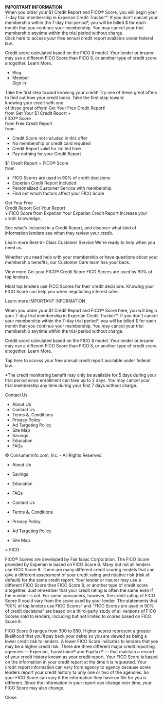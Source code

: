 **IMPORTANT INFORMATION**  
When you order your $1 Credit Report and FICO® Score, you will begin your 7-day trial membership in Experian Credit Tracker℠. If you don't cancel your membership within the 7-day trial period\*, you will be billed $ for each month that you continue your membership. You may cancel your trial membership anytime within the trial period without charge.  
Click here to access your free annual credit report available under federal law.

Credit score calculated based on the FICO 8 model. Your lender or insurer may use a different FICO Score than FICO 8, or another type of credit score altogether. Learn More.

*   Blog
*   Member  
    Sign In

Take the first step toward knowing your credit! Try one of these great offers to find out how your credit looks. Take the first step toward  
knowing your credit with one  
of these great offers! Get Your Free Credit Report!  
from Get Your $1 Credit Report +  
FICO® Score  
from Free Credit Report  
from

*   Credit Score not included in this offer
*   No membership or credit card required
*   Credit Report valid for limited time
*   Pay nothing for your Credit Report

$1 Credit Report + FICO® Score  
from

*   FICO Scores are used in 90% of credit decisions
*   Experian Credit Report Included
*   Personalized Customer Service with membership
*   Find out which factors affect your FICO Score

Get Your Free  
Credit Report Get Your Report  
\+ FICO Score from Experian Your Experian Credit Report Increase your credit knowledge.

See what's included in a Credit Report, and discover what kind of information lenders see when they review your credit.

Learn more Best-in-Class Customer Service We're ready to help when you need us.

Whether you need help with your membership or have questions about your membership benefits, our Customer Care team has your back.

View more Get your FICO® Credit Score FICO Scores are used by 90% of top lenders.

Most top lenders use FICO Scores for their credit decisions. Knowing your FICO Score can help you when negotiating interest rates.

Learn more IMPORTANT INFORMATION

When you order your $1 Credit Report and FICO® Score here, you will begin your 7-day trial membership in Experian Credit Tracker℠. If you don't cancel your membership within the 7-day trial period\*, you will be billed $ for each month that you continue your membership. You may cancel your trial membership anytime within the trial period without charge.

Credit score calculated based on the FICO 8 model. Your lender or insurer may use a different FICO Score than FICO 8, or another type of credit score altogether. Learn More.

Tap here to access your free annual credit report available under federal law.

\*The credit monitoring benefit may only be available for 5 days during your trial period since enrollment can take up to 2 days. You may cancel your trial membership any time during your first 7 days without charge.

Contact Us

*   About Us
*   Contact Us
*   Terms &. Conditions
*   Privacy Policy
*   Ad Targeting Policy
*   Site Map
*   Savings
*   Education
*   FAQs

© Consumerinfo.com, Inc. - All Rights Reserved.

*   About Us
*   Savings
*   Education
*   FAQs
*   Contact Us

*   Terms &. Conditions
*   Privacy Policy
*   Ad Targeting Policy
*   Site Map

× FICO

FICO® Scores are developed by Fair Isaac Corporation. The FICO Score provided by Experian is based on FICO Score 8. Many but not all lenders use FICO Score 8. There are many different credit scoring models that can give a different assessment of your credit rating and relative risk (risk of default) for the same credit report. Your lender or insurer may use a different FICO Score than FICO Score 8, or another type of credit score altogether. Just remember that your credit rating is often the same even if the number is not. For some consumers, however, the credit rating of FICO Score 8 could vary from the score used by your lender. The statements that "90% of top lenders use FICO Scores" and "FICO Scores are used in 90% of credit decisions" are based on a third-party study of all versions of FICO Scores sold to lenders, including but not limited to scores based on FICO Score 8.

FICO Score 8 ranges from 300 to 850. Higher scores represent a greater likelihood that you'll pay back your debts so you are viewed as being a lower credit risk to lenders. A lower FICO Score indicates to lenders that you may be a higher credit risk. There are three different major credit reporting agencies — Experian, TransUnion® and Equifax® — that maintain a record of your credit history known as your credit report. Your FICO Score is based on the information in your credit report at the time it is requested. Your credit report information can vary from agency to agency because some lenders report your credit history to only one or two of the agencies. So your FICO Score can vary if the information they have on file for you is different. Since the information in your report can change over time, your FICO Score may also change.

Close
